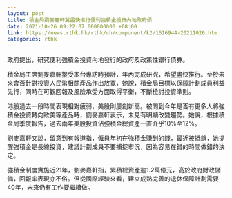 ```yaml
---
layout: post
title: 積金局劉麥嘉軒冀盡快推行便利強積金投資內地政府債
date: 2021-10-26 09:22:07.000000000 +08:00
link: https://news.rthk.hk/rthk/ch/component/k2/1616944-20211026.htm
categories: rthk
---
```


政府提出，研究便利強積金投資內地發行的政府及政策性銀行債券。

積金局主席劉麥嘉軒接受本台專訪時預計，年內完成研究，希望盡快推行。至於未來會否針對投資人民幣相關產品作出放寬，她說，積金局目標以保障計劃成員利益先行，同時在可觀回報及風險承受方面取得平衡，不斷檢討投資準則。

港股過去一段時間表現相對疲弱，美股則屢創新高。被問到今年是否有更多人將強積金投資轉向歐美等產品時，劉麥嘉軒表示，未見有明顯改變趨勢。她說，根據積金局季度報告，過去兩年美股投資佔強積金總資產一直介乎10%至12%。

劉麥嘉軒又說，留意到有報道指，僱員年初在強積金賺到的錢，最近被抵銷，她提醒強積金是長線投資，建議計劃成員不要捕捉市況，因為容易在錯的時間做錯的決定。

強積金制度實施近21年，劉麥嘉軒指，累積總資產逾1.2萬億元，高於政府財政儲備，回報率表現亦不俗。但從國際經驗來看，建立成熟完善的退休保障計劃需要40年，未來仍有工作要繼續做。
